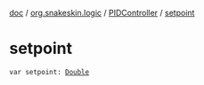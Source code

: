[doc](../../index.md) / [org.snakeskin.logic](../index.md) / [PIDController](index.md) / [setpoint](./setpoint.md)

# setpoint

`var setpoint: `[`Double`](https://kotlinlang.org/api/latest/jvm/stdlib/kotlin/-double/index.html)